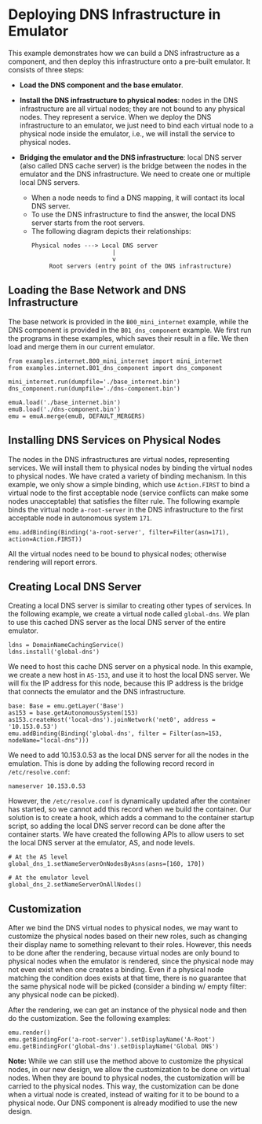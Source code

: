 # Deploying DNS Infrastructure in Emulator

This example demonstrates how we can build a DNS infrastructure as a 
component, and then deploy this infrastructure onto a pre-built
emulator. It consists of three steps:

- **Load the DNS component and the base emulator**.

- **Install the DNS infrastructure to physical nodes**: nodes in the DNS infrastructure
  are all virtual nodes; they are not bound to any physical nodes.
  They represent a service. When we deploy the DNS infrastructure
  to an emulator, we just need to bind each virtual node to a physical node
  inside the emulator, i.e., we will install the service to physical nodes. 

- **Bridging the emulator and the DNS infrastructure**: local DNS server (also
  called DNS cache server) is the bridge between the nodes in the emulator and 
  the DNS infrastructure. We need to create one or multiple local DNS
  servers.

  - When a node needs to find a DNS mapping, it will contact its local DNS server.
  - To use the DNS infrastructure to find the answer, the local DNS server 
    starts from the root servers. 
  - The following diagram depicts their relationships: 
    ```
    Physical nodes ---> Local DNS server 
                           |
                           v
         Root servers (entry point of the DNS infrastructure)
    ```

## Loading the Base Network and DNS Infrastructure 

The base network is provided in the `B00_mini_internet` example,
while the DNS component is provided in the `B01_dns_component` example.
We first run the programs in these examples, which saves their 
result in a file. We then load and merge them in our current
emulator. 


```
from examples.internet.B00_mini_internet import mini_internet
from examples.internet.B01_dns_component import dns_component

mini_internet.run(dumpfile='./base_internet.bin')
dns_component.run(dumpfile='./dns-component.bin')

emuA.load('./base_internet.bin')
emuB.load('./dns-component.bin')
emu = emuA.merge(emuB, DEFAULT_MERGERS)
```


## Installing DNS Services on Physical Nodes

The nodes in the DNS infrastructures are virtual nodes, representing services.
We will install them to physical nodes by binding the virtual nodes
to physical nodes. We have crated a variety of binding mechanism. In 
this example, we only show a simple binding, which
use `Action.FIRST` to bind a virtual node to the first 
acceptable node (service conflicts can make some nodes unacceptable)
that satisfies the filter rule. The following example
binds the virtual node `a-root-server` in the DNS infrastructure 
to the first acceptable node in autonomous system `171`. 

```
emu.addBinding(Binding('a-root-server', filter=Filter(asn=171), action=Action.FIRST))
```

All the virtual nodes need to be bound to physical nodes; otherwise 
rendering will report errors. 


## Creating Local DNS Server

Creating a local DNS server is similar to creating 
other types of services. In the following example,
we create a virtual node called `global-dns`. We plan
to use this cached DNS server as the local DNS 
server of the entire emulator.  

```
ldns = DomainNameCachingService()
ldns.install('global-dns')
```

We need to host this cache DNS server on a physical node.
In this example, we create a new host in `AS-153`, and
use it to host the local DNS server. We will fix the IP
address for this node, because this IP address is the 
bridge that connects the emulator and the DNS 
infrastructure. 

```
base: Base = emu.getLayer('Base')
as153 = base.getAutonomousSystem(153)
as153.createHost('local-dns').joinNetwork('net0', address = '10.153.0.53')
emu.addBinding(Binding('global-dns', filter = Filter(asn=153, nodeName="local-dns")))
```

We need to add 10.153.0.53 as the local DNS server for all the nodes in the emulation.
This is done by adding the following record  record in `/etc/resolve.conf`:
```
nameserver 10.153.0.53
```

However, the `/etc/resolve.conf` is dynamically updated after the container
has started, so we cannot add this record when we build the container. 
Our solution is to create a hook, which adds a command to the 
container startup script, so adding the local DNS server record
can be done after the container starts. We have created the following 
APIs to allow users to set the local DNS server at the emulator, AS,
and node levels. 

```
# At the AS level
global_dns_1.setNameServerOnNodesByAsns(asns=[160, 170])

# At the emulator level
global_dns_2.setNameServerOnAllNodes()
```


## Customization

After we bind the DNS virtual nodes to physical nodes, we may want to 
customize the physical nodes based on their new roles, such as 
changing their display name to something relevant to their roles. 
However, this needs to be done after the rendering,
because virtual nodes are only bound to physical nodes when the emulator is 
rendered, since the physical node may not even exist when one creates a binding. 
Even if a physical node matching the condition does exists at that time, 
there is no guarantee that the same physical node will be picked (consider 
a binding w/ empty filter: any physical node can be picked). 

After the rendering, we can get an instance of the physical node
and then do the customization. See the following examples: 

```
emu.render()
emu.getBindingFor('a-root-server').setDisplayName('A-Root')
emu.getBindingFor('global-dns').setDisplayName('Global DNS')
```

**Note:** While we can still use the method above to customize the 
physical nodes, in our new design, we allow the customization to be
done on virtual nodes. When they are bound to physical nodes, the 
customization will be carried to the physical nodes. This way,
the customization can be done when a virtual node is created, instead
of waiting for it to be bound to a physical node.
Our DNS component is already modified to use the new design. 
